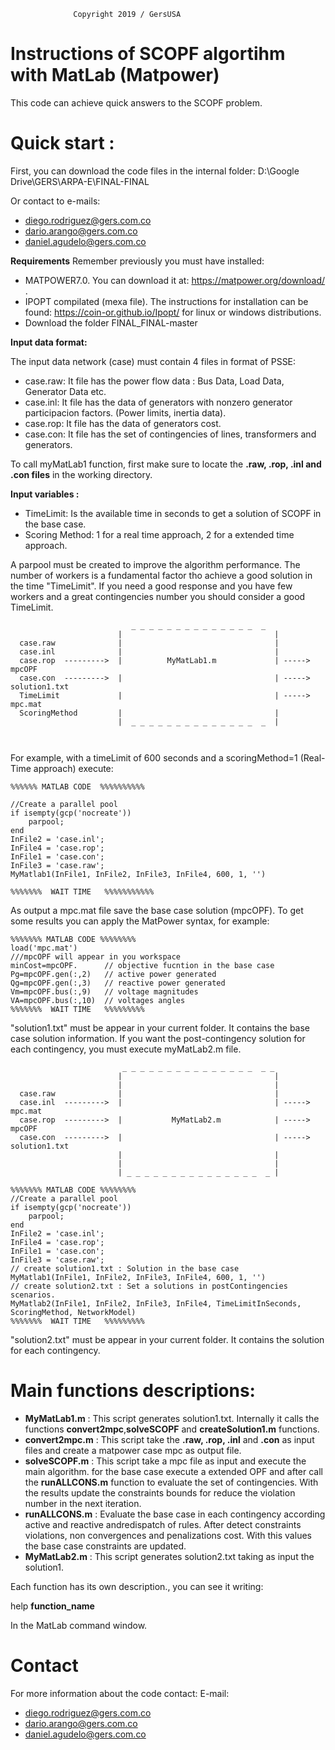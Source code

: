 
```
              Copyright 2019 / GersUSA
```

# Instructions of SCOPF algortihm with MatLab (Matpower)


This code can achieve quick answers to the SCOPF problem.

# Quick start :

First, you can download the code files in the internal folder: 
D:\Google Drive\GERS\ARPA-E\FINAL-FINAL

Or contact to e-mails:
- diego.rodriguez@gers.com.co
- dario.arango@gers.com.co
- daniel.agudelo@gers.com.co


**Requirements**
Remember previously you must have installed:
- MATPOWER7.0. You can download it at: https://matpower.org/download/  .
- IPOPT compilated (mexa file). The instructions for installation can be found: https://coin-or.github.io/Ipopt/ for linux or windows      distributions.
- Download the folder FINAL_FINAL-master




**Input data format:**
 
 The input data network (case) must contain 4 files in format of PSSE:

- case.raw:  It file has the power flow data : Bus Data, Load Data, Generator Data etc.
- case.inl:  It file has the data of generators with  nonzero generator participacion factors. (Power limits, inertia data).
- case.rop:  It file has the data of generators cost.
- case.con:  It file has the set of contingencies of lines, transformers and generators.



To call myMatLab1 function, first make sure to locate the **.raw, .rop, .inl and .con files** in the  working directory.

**Input variables :**
- TimeLimit:  Is the available time in seconds to get a solution of SCOPF in the base case.
- Scoring Method: 1 for a real time approach, 2 for a extended time approach.

A parpool must be created to improve the algorithm performance.  The number of workers is a fundamental factor tho achieve a  good solution in the time "TimeLimit". If you need a good response and you have few workers and a great contingencies number you should consider a good TimeLimit.

```
                           _ _ _ _ _ _ _ _ _ _ _ _ _ _  _ 
                        |                                  |    
  case.raw              |                                  |        
  case.inl              |                                  |        
  case.rop  --------->  |          MyMatLab1.m             | -----> mpcOPF  
  case.con  --------->  |                                  | -----> solution1.txt
  TimeLimit             |                                  | -----> mpc.mat
  ScoringMethod         |                                  |   
                        |  _ _ _ _ _ _ _ _ _ _ _ _ _ _  _  | 
                        
                        
```


For example, with a timeLimit of 600 seconds  and a scoringMethod=1 (Real-Time approach) execute:

```
%%%%%% MATLAB CODE  %%%%%%%%%%

//Create a parallel pool
if isempty(gcp('nocreate'))
    parpool;
end
InFile2 = 'case.inl';
InFile4 = 'case.rop';
InFile1 = 'case.con';
InFile3 = 'case.raw';
MyMatlab1(InFile1, InFile2, InFile3, InFile4, 600, 1, '')

%%%%%%%  WAIT TIME   %%%%%%%%%%%

```

As output a mpc.mat file save the base case solution (mpcOPF). To get some results you can
apply the MatPower syntax, for example:

```
%%%%%%% MATLAB CODE %%%%%%%%
load('mpc.mat')
///mpcOPF will appear in you workspace
minCost=mpcOPF.      // objective fucntion in the base case
Pg=mpcOPF.gen(:,2)   // active power generated
Qg=mpcOPF.gen(:,3)   // reactive power generated
Vm=mpcOPF.bus(:,9)   // voltage magnitudes
VA=mpcOPF.bus(:,10)  // voltages angles
%%%%%%%  WAIT TIME   %%%%%%%%%

```

"solution1.txt" must be appear in your current folder. It contains the base case solution information.
If you want the post-contingency solution for each contingency, you must execute myMatLab2.m file.

```
                         _ _ _ _ _ _ _ _ _ _ _ _ _ _ _  _ _
                        |                                  | 
                        |                                  |    
  case.raw              |                                  |        
  case.inl  --------->  |                                  | -----> mpc.mat
  case.rop  --------->  |           MyMatLab2.m            | -----> mpcOPF  
  case.con  --------->  |                                  | -----> solution1.txt
                        |                                  | 
                        |                                  |   
                        | _ _ _ _ _ _ _ _ _ _ _ _ _ _ _  _ | 
```

```
%%%%%%% MATLAB CODE %%%%%%%%
//Create a parallel pool
if isempty(gcp('nocreate'))
    parpool;
end
InFile2 = 'case.inl';
InFile4 = 'case.rop';
InFile1 = 'case.con';
InFile3 = 'case.raw';
// create solution1.txt : Solution in the base case
MyMatlab1(InFile1, InFile2, InFile3, InFile4, 600, 1, '')
// create solution2.txt : Set a solutions in postContingencies scenarios. 
MyMatlab2(InFile1, InFile2, InFile3, InFile4, TimeLimitInSeconds, ScoringMethod, NetworkModel)
%%%%%%%  WAIT TIME   %%%%%%%%%
```
"solution2.txt" must be appear in your current folder. It contains the solution for  each contingency.


# Main functions descriptions:

- **MyMatLab1.m** : This script generates solution1.txt. Internally it calls the functions **convert2mpc**,**solveSCOPF** and **createSolution1.m** functions.
- **convert2mpc.m** : This script take the  **.raw, .rop, .inl** and **.con**  as input files and create a matpower case mpc as output file. 
- **solveSCOPF.m** : This script take a mpc file as input and execute the main algorithm. for the base case execute a extended OPF and after call the **runALLCONS.m** function to evaluate the set of contingencies. With the results update the constraints bounds for reduce the violation number in the next iteration.
- **runALLCONS.m** : Evaluate the base case in each contingency according active and reactive andredispatch of  rules. After detect constraints violations, non convergences and penalizations cost. With this values the  base case constraints are updated.   
- **MyMatLab2.m** : This script generates solution2.txt taking as input the solution1.



Each function has its own description., you can see it writing:  

help **function_name** 

In the MatLab command window.



# Contact 
For more information about the code contact:
E-mail:
- diego.rodriguez@gers.com.co
- dario.arango@gers.com.co
- daniel.agudelo@gers.com.co


 
 
                        


